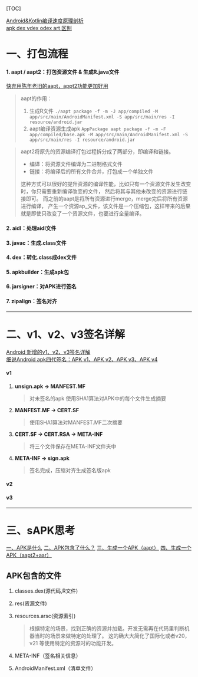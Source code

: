 [TOC]  

[Android&Kotlin编译速度原理剖析](https://mp.weixin.qq.com/s/6gqsFUYMPlAuOLReHGgWhw)  
[apk dex vdex odex art 区别](https://www.jianshu.com/p/f48eac038384)

# 一、打包流程
#### 1. aapt / aapt2：打包资源文件 & 生成R.java文件
[快弃用陈年老旧的aapt，appt2功能更加好用](https://blog.csdn.net/qq_43278826/article/details/86543932)  
> aapt的作用：
> 1. 生成R文件
> `./aapt package -f -m -J app/compiled -M app/src/main/AndroidManifest.xml -S app/src/main/res -I resource/android.jar`
> 2. aapt编译资源生成apk
> `AppPackage aapt package -f -m -F app/compiled/base.apk -M app/src/main/AndroidManifest.xml -S app/src/main/res -I resource/android.jar`

>aapt2将原先的资源编译打包过程拆分成了两部分，即编译和链接。
> - 编译：将资源文件编译为二进制格式文件
> - 链接：将编译后的所有文件合并，打包成一个单独文件  
> 
>这种方式可以很好的提升资源的编译性能，比如只有一个资源文件发生改变时，你只需要重新编译改变的文件， 然后将其与其他未改变的资源进行链接即可。
而之前的aapt是将所有资源进行merge，merge完后将所有资源进行编译，
产生一个资源ap_文件，该文件是一个压缩包，这样带来的后果就是即使只改变了一个资源文件，也要进行全量编译。

#### 2. aidl：处理aidl文件

#### 3. javac：生成.class文件

#### 4. dex：转化.class成dex文件

#### 5. apkbuilder：生成apk包

#### 6. jarsigner：对APK进行签名

#### 7. zipalign：签名对齐

---

# 二、v1、v2、v3签名详解
[Android 新增的v1、v2、v3签名详解](https://mp.weixin.qq.com/s/1wbX5JEudBw1LMQe3hrDZQ)  
[细说Android apk四代签名：APK v1、APK v2、APK v3、APK v4](https://mp.weixin.qq.com/s/aaGNYPCWd8vkhGz_arvwcg)
#### v1
1. **unsign.apk -> MANFEST.MF**
   >对未签名的apk 使用SHA1算法对APK中的每个文件生成摘要
2. **MANFEST.MF -> CERT.SF**
   >使用SHA1算法对MANFEST.MF二次摘要
3. **CERT.SF -> CERT.RSA -> META-INF**
   >将三个文件保存在META-INF文件夹中
4. **META-INF -> sign.apk**
   >签名完成，压缩对齐生成签名版apk

#### v2

#### v3

---

# 三、sAPK思考
[一、APK是什么](https://www.yuque.com/androidzhixin/androidzhixin/yk86ap)
[二、APK包含了什么？](https://www.yuque.com/androidzhixin/androidzhixin/nstn75)
[三、生成一个APK（aapt）](https://www.yuque.com/androidzhixin/androidzhixin/cdnhpg)
[四、生成一个APK（aapt2+aar）](https://www.yuque.com/androidzhixin/androidzhixin/vfep3p)


## APK包含的文件
1. classes.dex(源代码,R文件)
   
2. res(资源文件)
   
3. resources.arsc(资源索引)
   >根据特定的场景，找到正确的资源并加载。开发无需再在代码里判断机器当时的场景来做特定的处理了。
   >这的确大大简化了国际化或者v20，v21 等使用特定的资源时的功能开发。
   
4. META-INF（签名相关信息）
   
5. AndroidManifest.xml（清单文件）


